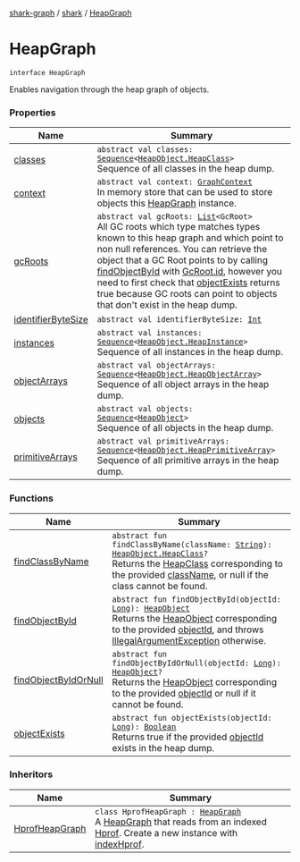 [shark-graph](../../index.md) / [shark](../index.md) / [HeapGraph](./index.md)

# HeapGraph

`interface HeapGraph`

Enables navigation through the heap graph of objects.

### Properties

| Name | Summary |
|---|---|
| [classes](classes.md) | `abstract val classes: `[`Sequence`](https://kotlinlang.org/api/latest/jvm/stdlib/kotlin.sequences/-sequence/index.html)`<`[`HeapObject.HeapClass`](../-heap-object/-heap-class/index.md)`>`<br>Sequence of all classes in the heap dump. |
| [context](context.md) | `abstract val context: `[`GraphContext`](../-graph-context/index.md)<br>In memory store that can be used to store objects this [HeapGraph](./index.md) instance. |
| [gcRoots](gc-roots.md) | `abstract val gcRoots: `[`List`](https://kotlinlang.org/api/latest/jvm/stdlib/kotlin.collections/-list/index.html)`<GcRoot>`<br>All GC roots which type matches types known to this heap graph and which point to non null references. You can retrieve the object that a GC Root points to by calling [findObjectById](find-object-by-id.md) with [GcRoot.id](#), however you need to first check that [objectExists](object-exists.md) returns true because GC roots can point to objects that don't exist in the heap dump. |
| [identifierByteSize](identifier-byte-size.md) | `abstract val identifierByteSize: `[`Int`](https://kotlinlang.org/api/latest/jvm/stdlib/kotlin/-int/index.html) |
| [instances](instances.md) | `abstract val instances: `[`Sequence`](https://kotlinlang.org/api/latest/jvm/stdlib/kotlin.sequences/-sequence/index.html)`<`[`HeapObject.HeapInstance`](../-heap-object/-heap-instance/index.md)`>`<br>Sequence of all instances in the heap dump. |
| [objectArrays](object-arrays.md) | `abstract val objectArrays: `[`Sequence`](https://kotlinlang.org/api/latest/jvm/stdlib/kotlin.sequences/-sequence/index.html)`<`[`HeapObject.HeapObjectArray`](../-heap-object/-heap-object-array/index.md)`>`<br>Sequence of all object arrays in the heap dump. |
| [objects](objects.md) | `abstract val objects: `[`Sequence`](https://kotlinlang.org/api/latest/jvm/stdlib/kotlin.sequences/-sequence/index.html)`<`[`HeapObject`](../-heap-object/index.md)`>`<br>Sequence of all objects in the heap dump. |
| [primitiveArrays](primitive-arrays.md) | `abstract val primitiveArrays: `[`Sequence`](https://kotlinlang.org/api/latest/jvm/stdlib/kotlin.sequences/-sequence/index.html)`<`[`HeapObject.HeapPrimitiveArray`](../-heap-object/-heap-primitive-array/index.md)`>`<br>Sequence of all primitive arrays in the heap dump. |

### Functions

| Name | Summary |
|---|---|
| [findClassByName](find-class-by-name.md) | `abstract fun findClassByName(className: `[`String`](https://kotlinlang.org/api/latest/jvm/stdlib/kotlin/-string/index.html)`): `[`HeapObject.HeapClass`](../-heap-object/-heap-class/index.md)`?`<br>Returns the [HeapClass](../-heap-object/-heap-class/index.md) corresponding to the provided [className](find-class-by-name.md#shark.HeapGraph$findClassByName(kotlin.String)/className), or null if the class cannot be found. |
| [findObjectById](find-object-by-id.md) | `abstract fun findObjectById(objectId: `[`Long`](https://kotlinlang.org/api/latest/jvm/stdlib/kotlin/-long/index.html)`): `[`HeapObject`](../-heap-object/index.md)<br>Returns the [HeapObject](../-heap-object/index.md) corresponding to the provided [objectId](find-object-by-id.md#shark.HeapGraph$findObjectById(kotlin.Long)/objectId), and throws [IllegalArgumentException](https://kotlinlang.org/api/latest/jvm/stdlib/kotlin/-illegal-argument-exception/index.html) otherwise. |
| [findObjectByIdOrNull](find-object-by-id-or-null.md) | `abstract fun findObjectByIdOrNull(objectId: `[`Long`](https://kotlinlang.org/api/latest/jvm/stdlib/kotlin/-long/index.html)`): `[`HeapObject`](../-heap-object/index.md)`?`<br>Returns the [HeapObject](../-heap-object/index.md) corresponding to the provided [objectId](find-object-by-id-or-null.md#shark.HeapGraph$findObjectByIdOrNull(kotlin.Long)/objectId) or null if it cannot be found. |
| [objectExists](object-exists.md) | `abstract fun objectExists(objectId: `[`Long`](https://kotlinlang.org/api/latest/jvm/stdlib/kotlin/-long/index.html)`): `[`Boolean`](https://kotlinlang.org/api/latest/jvm/stdlib/kotlin/-boolean/index.html)<br>Returns true if the provided [objectId](object-exists.md#shark.HeapGraph$objectExists(kotlin.Long)/objectId) exists in the heap dump. |

### Inheritors

| Name | Summary |
|---|---|
| [HprofHeapGraph](../-hprof-heap-graph/index.md) | `class HprofHeapGraph : `[`HeapGraph`](./index.md)<br>A [HeapGraph](./index.md) that reads from an indexed [Hprof](#). Create a new instance with [indexHprof](../-hprof-heap-graph/index-hprof.md). |
